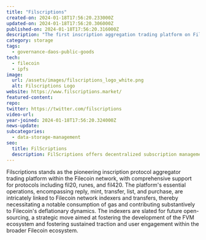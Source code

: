 ```yaml
---
title: "Filscriptions"
created-on: 2024-01-18T17:56:20.233000Z
updated-on: 2024-01-18T17:56:20.306000Z
published-on: 2024-01-18T17:56:20.316000Z
description: "The first inscription aggregation trading platform on Filecoin."
category: storage
tags:
  - governance-daos-public-goods
tech:
  - filecoin
  - ipfs
image:
  url: /assets/images/filscriptions_logo_white.png
  alt: Filscriptions Logo
website: https://www.filscriptions.market/
featured-content:
repo:
twitter: https://twitter.com/filscriptions
video-url:
year-joined: 2024-01-18T17:56:20.324000Z
news-update:
subcategories:
  - data-storage-management
seo:
  title: FilScriptions
  description: FilScriptions offers decentralized subscription management solutions.
---
```


Filscriptions stands as the pioneering inscription protocol aggregator trading platform within the Filecoin network, with comprehensive support for protocols including fil20, runes, and fil420. The platform's essential operations, encompassing reply, mint, transfer, list, and purchase, are intricately linked to Filecoin network indexers and transfers, thereby necessitating a notable consumption of gas and contributing substantively to Filecoin's deflationary dynamics. The indexers are slated for future open-sourcing, a strategic move aimed at fostering the development of the FVM ecosystem and fostering sustained traction and user engagement within the broader Filecoin ecosystem.
